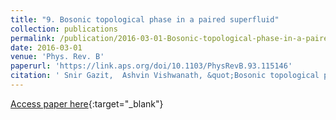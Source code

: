 ```yaml
---
title: "9. Bosonic topological phase in a paired superfluid"
collection: publications
permalink: /publication/2016-03-01-Bosonic-topological-phase-in-a-paired-superfluid
date: 2016-03-01
venue: 'Phys. Rev. B'
paperurl: 'https://link.aps.org/doi/10.1103/PhysRevB.93.115146'
citation: ' Snir Gazit,  Ashvin Vishwanath, &quot;Bosonic topological phase in a paired superfluid.&quot; Phys. Rev. B, 2016.'
---
```

[Access paper here](https://link.aps.org/doi/10.1103/PhysRevB.93.115146){:target="_blank"}
